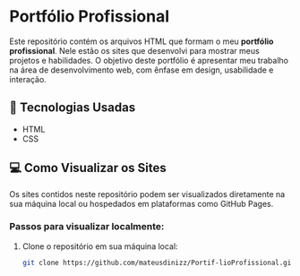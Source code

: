 
# Portfólio Profissional

Este repositório contém os arquivos HTML que formam o meu **portfólio profissional**. Nele estão os sites que desenvolvi para mostrar meus projetos e habilidades. O objetivo deste portfólio é apresentar meu trabalho na área de desenvolvimento web, com ênfase em design, usabilidade e interação.

## 🚀 Tecnologias Usadas

- HTML
- CSS

## 💻 Como Visualizar os Sites

Os sites contidos neste repositório podem ser visualizados diretamente na sua máquina local ou hospedados em plataformas como GitHub Pages.

### Passos para visualizar localmente:

1. Clone o repositório em sua máquina local:
   ```bash
   git clone https://github.com/mateusdinizz/Portif-lioProfissional.git
